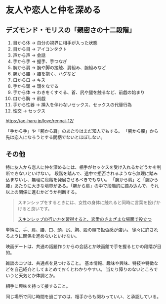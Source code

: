 # 友人や恋人と仲を深める

## デズモンド・モリスの「親密さの十二段階」

1. 目から体 → 自分の視界に相手が入った状態
2. 目から目 → アイコンタクト
3. 声から声 → 会話
4. 手から手 → 握手、手つなぎ
5. 腕から肩 → 腕や脚の接触、肩組み、腕組みなど
6. 腕から腰 → 腰を抱く、ハグなど
7. 口から口 → キス
8. 手から頭 → 頭をなでる
9. 手から体 → わきをくすぐる、首、尻や腿を触るなど、前戯の始まり
10. 口から胸 → 前戯
11. 手から性器 → 挿入を伴わないセックス、セックスの代替行為
12. 性交 → セックス

https://ao-haru.jp/love/rennai-12/

「手から手」や「腕から肩」のあたりはまだ知人でもする。
「腕から腰」から先は恋人になろうとする間柄でないとほぼしない。

## その他

特に友人から恋人に仲を深めるには、相手がセックスを受け入れるかどうかを判断できないといけない。
段階を踏んで、途中で拒否されるようなら無理に踏み込まないし、無理に段階を発展させるべきでもない。
「腕から肩」と「腕から腰」あたりに大きな境界がある。「腕から肩」の中で段階的に踏み込んで、それ以上の関係に進むかどうか判断する。

> スキンシップをするときには、女性の身体に触れると同時に言葉を投げかけると良いです。
>
> [スキンシップの行い方を習得すると、恋愛のさまざまな場面で役立つ](https://love-style-jp.com/sex/skinship.html)

単純に、手、肩、腰、口、頭、尻、胸、股の順で拒否感が強い。
徐々に許されるように関係を進めないといけない。

映画デートは、共通の話題作りからの会話とか映画館で手を握るとかの段階が目的。

雑談のコツは、共通点を見つけること。
基本情報、趣味や興味、特技や特徴などを自己紹介としてまとめておくとわかりやすい。
当たり障りのないところでいうと天気とか体調とか。

相手に興味を持って接すること。

同じ場所で同じ時間を過ごすのは、相手からも関わっていい、と承認している。
